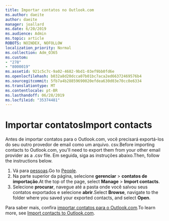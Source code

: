 ```yaml
---
title: Importar contatos no Outlook.com
ms.author: daeite
author: daeite
manager: joallard
ms.date: 6/20/2019
ms.audience: Admin
ms.topic: article
ROBOTS: NOINDEX, NOFOLLOW
localization_priority: Normal
ms.collection: Adm_O365
ms.custom:
- "278"
- "8000019"
ms.assetid: 921c5c7c-9a02-4682-9bd1-03ef9bb0fd6e
ms.openlocfilehash: b032a8d20dcca07b01bc7aca2ed66372469576b4
ms.sourcegitcommit: 5fb7a4b28859690020efdea630d03e70cc0e6334
ms.translationtype: MT
ms.contentlocale: pt-BR
ms.lasthandoff: 06/28/2019
ms.locfileid: "35374481"
---
```

# <a name="import-contacts"></a><span data-ttu-id="3ff09-102">Importar contatos</span><span class="sxs-lookup"><span data-stu-id="3ff09-102">Import contacts</span></span>

<span data-ttu-id="3ff09-103">Antes de importar contatos para o Outlook.com, você precisará exportá-los do seu outro provedor de email como um arquivo. csv.</span><span class="sxs-lookup"><span data-stu-id="3ff09-103">Before importing contacts to Outlook.com, you'll need to export them from your other email provider as a .csv file.</span></span> <span data-ttu-id="3ff09-104">Em seguida, siga as instruções abaixo.</span><span class="sxs-lookup"><span data-stu-id="3ff09-104">Then, follow the instructions below.</span></span>
  
1. <span data-ttu-id="3ff09-105">Vá para [pessoas](https://outlook.live.com/people/).</span><span class="sxs-lookup"><span data-stu-id="3ff09-105">Go to [People](https://outlook.live.com/people/).</span></span>
2. <span data-ttu-id="3ff09-106">Na parte superior da página, selecione **gerenciar** \> **contatos de importação**.</span><span class="sxs-lookup"><span data-stu-id="3ff09-106">At the top of the page, select **Manage** \> **Import contacts**.</span></span>
3. <span data-ttu-id="3ff09-107">Selecione **procurar**, navegue até a pasta onde você salvou seus contatos exportados e selecione **abrir**.</span><span class="sxs-lookup"><span data-stu-id="3ff09-107">Select **Browse**, navigate to the folder where you saved your exported contacts, and select **Open**.</span></span>

<span data-ttu-id="3ff09-108">Para saber mais, confira [importar contatos para o Outlook.com](https://support.office.com/article/285a3b55-8d93-4ac8-93df-43fffd13b2f1?wt.mc_id=Office_Outlook_com_Alchemy).</span><span class="sxs-lookup"><span data-stu-id="3ff09-108">To learn more, see [Import contacts to Outlook.com](https://support.office.com/article/285a3b55-8d93-4ac8-93df-43fffd13b2f1?wt.mc_id=Office_Outlook_com_Alchemy).</span></span>